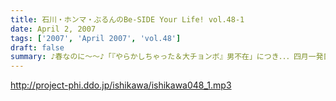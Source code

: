 ```yaml
---
title: 石川・ホンマ・ぶるんのBe-SIDE Your Life! vol.48-1
date: April 2, 2007
tags: ['2007', 'April 2007', 'vol.48']
draft: false
summary: ♪春なのに〜〜♪「『やらかしちゃった＆大チョンボ』男不在」につき．．．四月一発目から、「やらかしている」ビーサイ！その具合は一発のドキドキ「やらかしちゃった」メールからスタート！入社式後なのでしょうか・・・フレッシュマン達があふれかえる有楽町の片隅では〜泥〜のような出来事が起きているのでした・・・NAMAE
---
```


http://project-phi.ddo.jp/ishikawa/ishikawa048_1.mp3